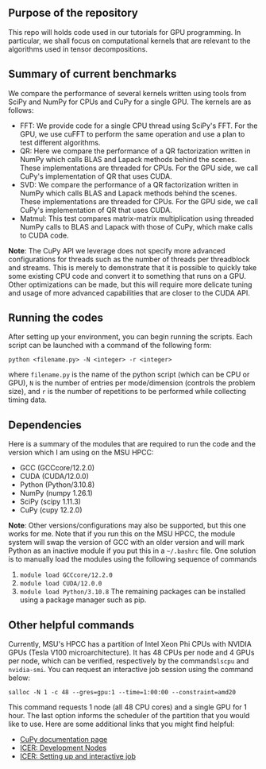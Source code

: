## Purpose of the repository
This repo will holds code used in our tutorials for GPU programming. In particular, we shall focus on computational kernels that are relevant to the algorithms used in tensor decompositions.

## Summary of current benchmarks

We compare the performance of several kernels written using tools from SciPy and NumPy for CPUs and CuPy for a single GPU. The kernels are as follows:
* FFT: We provide code for a single CPU thread using SciPy's FFT. For the GPU, we use cuFFT to perform the same operation and use a plan to test different algorithms.
* QR: Here we compare the performance of a QR factorization written in NumPy which calls BLAS and Lapack methods behind the scenes. These implementations are threaded for CPUs. For the GPU side, we call CuPy's implementation of QR that uses CUDA.
* SVD: We compare the performance of a QR factorization written in NumPy which calls BLAS and Lapack methods behind the scenes. These implementations are threaded for CPUs. For the GPU side, we call CuPy's implementation of QR that uses CUDA.
* Matmul: This test compares matrix-matrix multiplication using threaded NumPy calls to BLAS and Lapack with those of CuPy, which make calls to CUDA code.

__Note__: The CuPy API we leverage does not specify more advanced configurations for threads such as the number of threads per threadblock and streams. This is merely to demonstrate that it is possible to quickly take some existing CPU code and convert it to something that runs on a GPU. Other optimizations can be made, but this will require more delicate tuning and usage of more advanced capabilities that are closer to the CUDA API.

## Running the codes

After setting up your environment, you can begin running the scripts. Each script can be launched with a command of the following form:
```
python <filename.py> -N <integer> -r <integer>
```
where `filename.py` is the name of the python script (which can be CPU or GPU), `N` is the number of entries per mode/dimension (controls the problem size), and `r` is the number of repetitions to be performed while collecting timing data.

## Dependencies

Here is a summary of the modules that are required to run the code and the version which I am using on the MSU HPCC:
* GCC (GCCcore/12.2.0)
* CUDA (CUDA/12.0.0)
* Python (Python/3.10.8)
* NumPy (numpy 1.26.1)
* SciPy (scipy 1.11.3)
* CuPy (cupy 12.2.0)
  
__Note__: Other versions/configurations may also be supported, but this one works for me. Note that if you run this on the MSU HPCC, the module system will swap the version of GCC with an older version and will mark Python as an inactive module if you put this in a `~/.bashrc` file. One solution is to manually load the modules using the following sequence of commands
1. `module load GCCcore/12.2.0`
2. `module load CUDA/12.0.0`
3. `module load Python/3.10.8` 
The remaining packages can be installed using a package manager such as pip.

## Other helpful commands

Currently, MSU's HPCC has a partition of Intel Xeon Phi CPUs with NVIDIA GPUs (Tesla V100 microarchitecture). It has 48 CPUs per node and 4 GPUs per node, which can be verified, respectively by the commands`lscpu` and `nvidia-smi`. You can request an interactive job session using the command below:
```
salloc -N 1 -c 48 --gres=gpu:1 --time=1:00:00 --constraint=amd20
```
This command requests 1 node (all 48 CPU cores) and a single GPU for 1 hour. The last option informs the scheduler of the partition that you would like to use. Here are some additional links that you might find helpful:
* [CuPy documentation page](https://docs.cupy.dev/en/stable/)
* [ICER: Development Nodes](https://docs.icer.msu.edu/development_nodes/)
* [ICER: Setting up and interactive job](https://docs.icer.msu.edu/Interactive_Job/)

